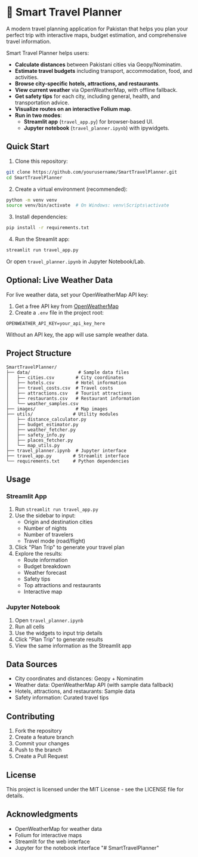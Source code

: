 # 🧳 Smart Travel Planner

A modern travel planning application for Pakistan that helps you plan your perfect trip with interactive maps, budget estimation, and comprehensive travel information.

Smart Travel Planner helps users:
- **Calculate distances** between Pakistani cities via Geopy/Nominatim.
- **Estimate travel budgets** including transport, accommodation, food, and activities.
- **Browse city-specific hotels, attractions, and restaurants**.
- **View current weather** via OpenWeatherMap, with offline fallback.
- **Get safety tips** for each city, including general, health, and transportation advice.
- **Visualize routes on an interactive Folium map**.
- **Run in two modes**:
  - **Streamlit app** (`travel_app.py`) for browser-based UI.
  - **Jupyter notebook** (`travel_planner.ipynb`) with ipywidgets.

## Quick Start

1. Clone this repository:
```bash
git clone https://github.com/yourusername/SmartTravelPlanner.git
cd SmartTravelPlanner
```

2. Create a virtual environment (recommended):
```bash
python -m venv venv
source venv/bin/activate  # On Windows: venv\Scripts\activate
```

3. Install dependencies:
```bash
pip install -r requirements.txt
```

4. Run the Streamlit app:
```bash
streamlit run travel_app.py
```

Or open `travel_planner.ipynb` in Jupyter Notebook/Lab.

## Optional: Live Weather Data

For live weather data, set your OpenWeatherMap API key:

1. Get a free API key from [OpenWeatherMap](https://openweathermap.org/api)
2. Create a `.env` file in the project root:
```
OPENWEATHER_API_KEY=your_api_key_here
```

Without an API key, the app will use sample weather data.

## Project Structure

```
SmartTravelPlanner/
├── data/                  # Sample data files
│   ├── cities.csv        # City coordinates
│   ├── hotels.csv        # Hotel information
│   ├── travel_costs.csv  # Travel costs
│   ├── attractions.csv   # Tourist attractions
│   ├── restaurants.csv   # Restaurant information
│   └── weather_samples.csv
├── images/               # Map images
├── utils/               # Utility modules
│   ├── distance_calculator.py
│   ├── budget_estimator.py
│   ├── weather_fetcher.py
│   ├── safety_info.py
│   ├── places_fetcher.py
│   └── map_utils.py
├── travel_planner.ipynb  # Jupyter interface
├── travel_app.py        # Streamlit interface
└── requirements.txt     # Python dependencies
```

## Usage

### Streamlit App

1. Run `streamlit run travel_app.py`
2. Use the sidebar to input:
   - Origin and destination cities
   - Number of nights
   - Number of travelers
   - Travel mode (road/flight)
3. Click "Plan Trip" to generate your travel plan
4. Explore the results:
   - Route information
   - Budget breakdown
   - Weather forecast
   - Safety tips
   - Top attractions and restaurants
   - Interactive map

### Jupyter Notebook

1. Open `travel_planner.ipynb`
2. Run all cells
3. Use the widgets to input trip details
4. Click "Plan Trip" to generate results
5. View the same information as the Streamlit app

## Data Sources

- City coordinates and distances: Geopy + Nominatim
- Weather data: OpenWeatherMap API (with sample data fallback)
- Hotels, attractions, and restaurants: Sample data
- Safety information: Curated travel tips

## Contributing

1. Fork the repository
2. Create a feature branch
3. Commit your changes
4. Push to the branch
5. Create a Pull Request

## License

This project is licensed under the MIT License - see the LICENSE file for details.

## Acknowledgments

- OpenWeatherMap for weather data
- Folium for interactive maps
- Streamlit for the web interface
- Jupyter for the notebook interface "# SmartTravelPlanner" 
